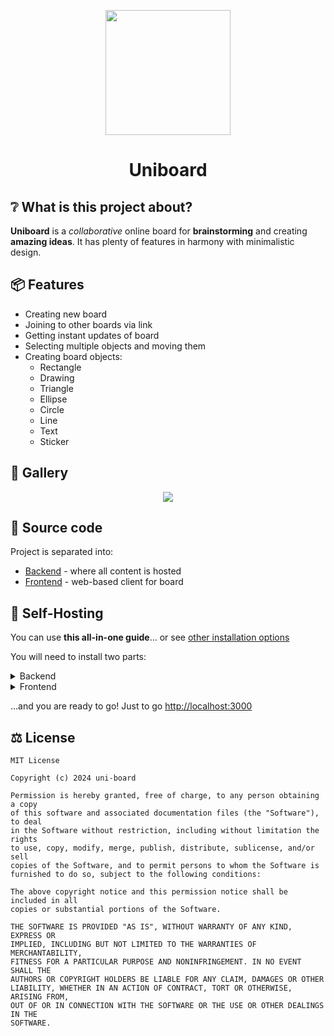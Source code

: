 <p align="center">
  <img width="200" src="https://github.com/uni-board/backend/assets/79582543/520cea7d-18a7-4bb8-8f92-dd7f03a92d29" />
</p>
<h1 align="center">Uniboard</h1>

## ❔ What is this project about?
**Uniboard** is a _collaborative_ online board for **brainstorming** and creating **amazing ideas**.
It has plenty of features in harmony with minimalistic design.

## 📦 Features
- Creating new board
- Joining to other boards via link
- Getting instant updates of board
- Selecting multiple objects and moving them
- Creating board objects:
  - Rectangle
  - Drawing
  - Triangle
  - Ellipse
  - Circle
  - Line
  - Text
  - Sticker

## 👀 Gallery
<p align="center">
  <img src="https://github.com/uni-board/backend/assets/79582543/d971321d-5e25-4486-8b95-f2eaaac1b336" />
</p>

## 📂 Source code

Project is separated into:
- [Backend](https://github.com/uni-board/backend) - where all content is hosted
- [Frontend](https://github.com/uni-board/frontend) - web-based client for board

## 🏡 Self-Hosting

You can use **this all-in-one guide**... or see [other installation options](docs/install.md)

You will need to install two parts:
<details>
<summary>
Backend
</summary>

Install [Docker](https://docs.docker.com/engine/install/) and [Docker-Compose](https://docs.docker.com/compose/install/)

After that, paste this code into `docker-compose.yml` file:

docker-compose.yml


```yml
networks:
  board:
    driver: bridge
    ipam:
      config:
        - subnet: 10.5.0.0/16
          gateway: 10.5.0.1

services:
  backend:
    image: ghcr.io/uni-board/backend:0.0.1-snapshot
    environment:
      DB_CONNECT: mongodb://10.5.0.3:27017 # required(if NO_DB=false), connect url to MongoDB
      SOCKETS_ENABLED: "true" # optional, Sockets API
      NO_DB: "false" # optional, if true, uses in-memory db, otherwise uses MongoDB
      TRACE: "true" # optional, if true, writes all logs, system will be slower
    ports:
      - 80:8080 # API
      - 81:8081 # Sockets
    networks:
      board:
        ipv4_address: 10.5.0.2
    volumes:
      - ./data:/app/data
    depends_on:
      - db

  db:
    image: mongo:latest
    ports:
      - 27017:27017
    networks:
      board:
        ipv4_address: 10.5.0.3
    volumes:
      - ./db:/data/db
```

Then, run:
```
docker compose up -d
```
</details>


<details>
<summary>
Frontend
</summary>

Install [npm](https://docs.npmjs.com/downloading-and-installing-node-js-and-npm)

Execute these commands:
```bash
git clone https://github.com/uni-board/frontend
cd frontend
npm i
npm run
```
</details>

...and you are ready to go! Just to go [http://localhost:3000](http://localhost:3000)

## ⚖ License
```
MIT License

Copyright (c) 2024 uni-board

Permission is hereby granted, free of charge, to any person obtaining a copy
of this software and associated documentation files (the "Software"), to deal
in the Software without restriction, including without limitation the rights
to use, copy, modify, merge, publish, distribute, sublicense, and/or sell
copies of the Software, and to permit persons to whom the Software is
furnished to do so, subject to the following conditions:

The above copyright notice and this permission notice shall be included in all
copies or substantial portions of the Software.

THE SOFTWARE IS PROVIDED "AS IS", WITHOUT WARRANTY OF ANY KIND, EXPRESS OR
IMPLIED, INCLUDING BUT NOT LIMITED TO THE WARRANTIES OF MERCHANTABILITY,
FITNESS FOR A PARTICULAR PURPOSE AND NONINFRINGEMENT. IN NO EVENT SHALL THE
AUTHORS OR COPYRIGHT HOLDERS BE LIABLE FOR ANY CLAIM, DAMAGES OR OTHER
LIABILITY, WHETHER IN AN ACTION OF CONTRACT, TORT OR OTHERWISE, ARISING FROM,
OUT OF OR IN CONNECTION WITH THE SOFTWARE OR THE USE OR OTHER DEALINGS IN THE
SOFTWARE.
```